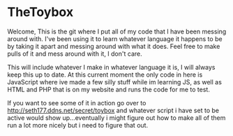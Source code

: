 TheToybox
=========

Welcome, This is the git where I put all of my code that I have been messing around with. I've been using it to learn whatever language it happens to be by taking it apart and messing around with what it does. Feel free to make pulls of it and mess around with it, I don't care.

This will include whatever I make in whatever language it is, I will always keep this up to date. At this current moment the only code in here is JavaScript where ive made a few silly stuff while im learning JS, as well as HTML and PHP that is on my website and runs the code for me to test.

If you want to see some of it in action go over to http://seth177.ddns.net/secret/toybox and whatever script i have set to be active would show up...eventually i might figure out how to make all of them run a lot more nicely but i need to figure that out.




